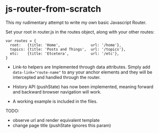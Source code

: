 # js-router-from-scratch
This my rudimentary attempt to write my own basic Javascript Router.

Set your root in router.js in the routes object, along with your other routes:

```
var routes = {
  root:   {title: 'Home',              url: '/home'},
  topics: {title: 'Posts and Things',  url: '/topics'},
  etc:    {title: 'Etcetera',          url: '/etc'},
}
```

- Link-to helpers are Implemented through data attributes. Simply add `data-link="route-name"` to any your anchor elements and they will be intercepted and handled through the router.

- History API (pushState) has now been implemented, meaning forward and backward browser navigation will work.

- A working example is included in the files.

TODO:
- observe url and render equivalent template
- change page title (pushState ignores this param)

